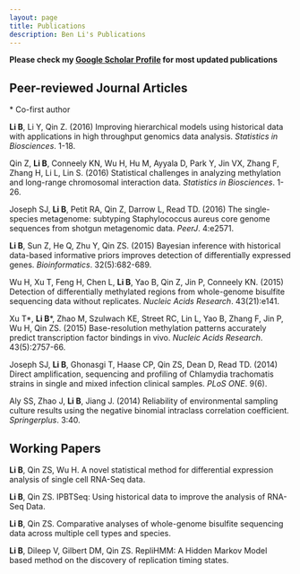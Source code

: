 ```yaml
---
layout: page
title: Publications
description: Ben Li's Publications
---
```

<!--
<div class="navbar">
    <div class="navbar-inner">
        <ul class="nav">
            <li><a href="#book">book</a></li>
            <li><a href="#articles">articles</a></li>
            <li><a href="#editorials">editorials</a></li>
            <li><a href="#letters">letters</a></li>
            <li><a href="#chapters">chapters</a></li>
            <li><a href="#techreports">tech reports</a></li>
            <li><a href="#thesis">dissertation</a></li>
        </ul>
    </div>
</div>
-->



**Please check my <a href="https://scholar.google.com/citations?user=nDSGBakAAAAJ&hl=en">Google Scholar Profile</a> for most updated publications**  


## <a name="articles"></a>Peer-reviewed Journal Articles

\* Co-first author  

**Li B**, Li Y, Qin Z. (2016) Improving hierarchical models using historical data with applications in high throughput genomics data analysis. *Statistics in Biosciences*. 1-18.  

Qin Z, **Li B**, Conneely KN, Wu H, Hu M, Ayyala D, Park Y, Jin VX, Zhang F, Zhang H, Li L, Lin S. (2016) Statistical challenges in analyzing methylation and long-range chromosomal interaction data. *Statistics in Biosciences*. 1-26.  

Joseph SJ, **Li B**, Petit RA, Qin Z, Darrow L, Read TD. (2016) The single-species metagenome: subtyping Staphylococcus aureus core genome sequences from shotgun metagenomic data. *PeerJ*. 4:e2571.    

**Li B**, Sun Z, He Q, Zhu Y, Qin ZS. (2015) Bayesian inference with historical data-based informative priors improves detection of differentially expressed genes. *Bioinformatics*. 32(5):682-689.  

Wu H, Xu T, Feng H, Chen L, **Li B**, Yao B, Qin Z, Jin P, Conneely KN. (2015) Detection of differentially methylated regions from whole-genome bisulfite sequencing data without replicates. *Nucleic Acids Research*. 43(21):e141.  

Xu T\*, **Li B**\*, Zhao M, Szulwach KE, Street RC, Lin L, Yao B, Zhang F, Jin P, Wu H, Qin ZS. (2015) Base-resolution methylation patterns accurately predict transcription factor bindings in vivo. *Nucleic Acids Research*. 43(5):2757-66.  

Joseph SJ, **Li B**, Ghonasgi T, Haase CP, Qin ZS, Dean D, Read TD. (2014) Direct amplification, sequencing and profiling of Chlamydia trachomatis strains in single and mixed infection clinical samples. *PLoS ONE*. 9(6).  

Aly SS, Zhao J, **Li B**, Jiang J. (2014) Reliability of environmental sampling culture results using the negative binomial intraclass correlation coefficient. *Springerplus*. 3:40.  



## Working Papers

**Li B**, Qin ZS, Wu H. A novel statistical method for differential expression analysis of single cell RNA-Seq data.  

**Li B**, Qin ZS. IPBTSeq: Using historical data to improve the analysis of RNA-Seq Data.  

**Li B**, Qin ZS. Comparative analyses of whole-genome bisulfite sequencing data across multiple cell types and species.  

**Li B**, Dileep V, Gilbert DM, Qin ZS. RepliHMM: A Hidden Markov Model based method on the discovery of replication timing states.  


